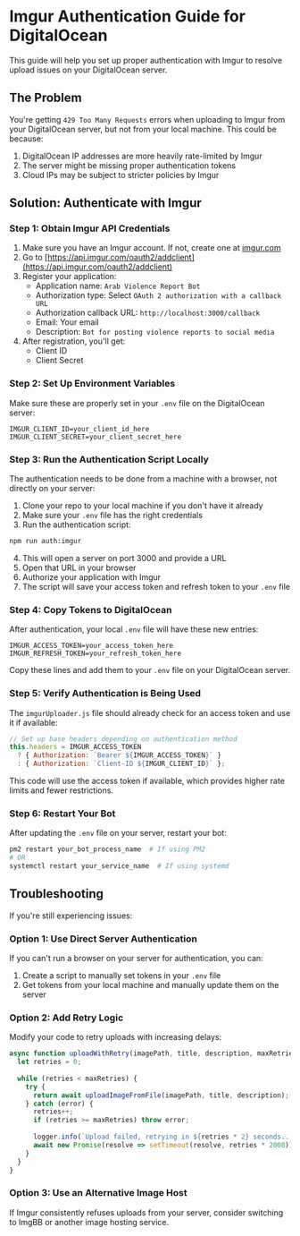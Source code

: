 # Imgur Authentication Guide for DigitalOcean

This guide will help you set up proper authentication with Imgur to resolve upload issues on your DigitalOcean server.

## The Problem

You're getting `429 Too Many Requests` errors when uploading to Imgur from your DigitalOcean server, but not from your local machine. This could be because:

1. DigitalOcean IP addresses are more heavily rate-limited by Imgur
2. The server might be missing proper authentication tokens
3. Cloud IPs may be subject to stricter policies by Imgur

## Solution: Authenticate with Imgur

### Step 1: Obtain Imgur API Credentials

1. Make sure you have an Imgur account. If not, create one at [imgur.com](https://imgur.com)
2. Go to [https://api.imgur.com/oauth2/addclient](https://api.imgur.com/oauth2/addclient)
3. Register your application:
   - Application name: `Arab Violence Report Bot`
   - Authorization type: Select `OAuth 2 authorization with a callback URL`
   - Authorization callback URL: `http://localhost:3000/callback`
   - Email: Your email
   - Description: `Bot for posting violence reports to social media`
4. After registration, you'll get:
   - Client ID
   - Client Secret

### Step 2: Set Up Environment Variables

Make sure these are properly set in your `.env` file on the DigitalOcean server:

```
IMGUR_CLIENT_ID=your_client_id_here
IMGUR_CLIENT_SECRET=your_client_secret_here
```

### Step 3: Run the Authentication Script Locally

The authentication needs to be done from a machine with a browser, not directly on your server:

1. Clone your repo to your local machine if you don't have it already
2. Make sure your `.env` file has the right credentials
3. Run the authentication script:

```bash
npm run auth:imgur
```

4. This will open a server on port 3000 and provide a URL
5. Open that URL in your browser
6. Authorize your application with Imgur
7. The script will save your access token and refresh token to your `.env` file

### Step 4: Copy Tokens to DigitalOcean

After authentication, your local `.env` file will have these new entries:

```
IMGUR_ACCESS_TOKEN=your_access_token_here
IMGUR_REFRESH_TOKEN=your_refresh_token_here
```

Copy these lines and add them to your `.env` file on your DigitalOcean server.

### Step 5: Verify Authentication is Being Used

The `imgurUploader.js` file should already check for an access token and use it if available:

```javascript
// Set up base headers depending on authentication method
this.headers = IMGUR_ACCESS_TOKEN 
  ? { Authorization: `Bearer ${IMGUR_ACCESS_TOKEN}` }
  : { Authorization: `Client-ID ${IMGUR_CLIENT_ID}` };
```

This code will use the access token if available, which provides higher rate limits and fewer restrictions.

### Step 6: Restart Your Bot

After updating the `.env` file on your server, restart your bot:

```bash
pm2 restart your_bot_process_name  # If using PM2
# OR
systemctl restart your_service_name  # If using systemd
```

## Troubleshooting

If you're still experiencing issues:

### Option 1: Use Direct Server Authentication

If you can't run a browser on your server for authentication, you can:

1. Create a script to manually set tokens in your `.env` file
2. Get tokens from your local machine and manually update them on the server

### Option 2: Add Retry Logic

Modify your code to retry uploads with increasing delays:

```javascript
async function uploadWithRetry(imagePath, title, description, maxRetries = 3) {
  let retries = 0;
  
  while (retries < maxRetries) {
    try {
      return await uploadImageFromFile(imagePath, title, description);
    } catch (error) {
      retries++;
      if (retries >= maxRetries) throw error;
      
      logger.info(`Upload failed, retrying in ${retries * 2} seconds...`);
      await new Promise(resolve => setTimeout(resolve, retries * 2000));
    }
  }
}
```

### Option 3: Use an Alternative Image Host

If Imgur consistently refuses uploads from your server, consider switching to ImgBB or another image hosting service. 